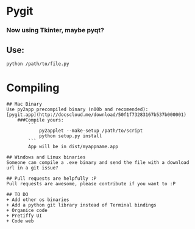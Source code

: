 # Pygit

### Now using Tkinter, maybe pyqt?

## Use:
	python /path/to/file.py

# Compiling
	## Mac Binary
	Use py2app precompiled binary (n00b and recomended):
	[pygit.app](http://docscloud.me/download/50f1f73283167b537b000001)
		###Compile yours:
			```
				py2applet --make-setup /path/to/script
				python setup.py install
			```
			App will be in dist/myappname.app

	## Windows and Linux binaries
	Someone can compile a .exe binary and send the file with a download url in a git issue?

	## Pull requests are helpfully :P
	Pull requests are awesome, please contribute if you want to :P

	## TO DO
	+ Add other os binaries
	+ Add a python git library instead of Terminal bindings
	+ Organice code
	+ Pretiffy UI
	+ Code web